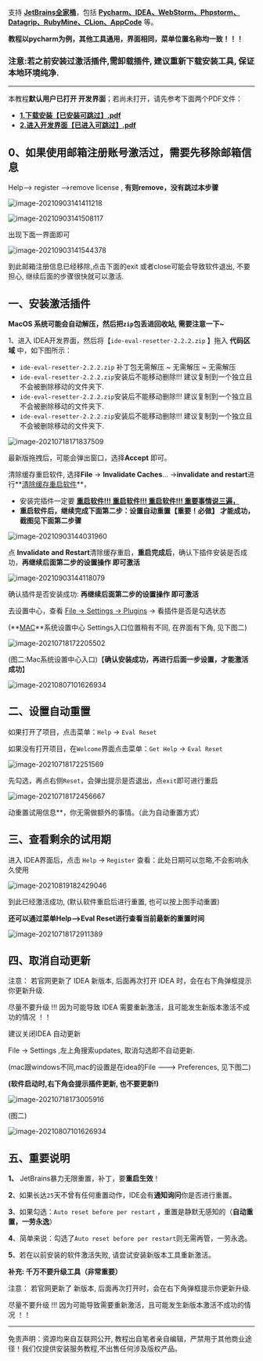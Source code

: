 支持 **<u>JetBrains全家桶</u>**，包括 <u>**Pycharm、IDEA、WebStorm、Phpstorm、Datagrip、RubyMine、CLion、AppCode**</u> 等。

**教程以pycharm为例，其他工具通用，界面相同，菜单位置名称均一致！！！**

### 注意:若之前安装过激活插件,需卸载插件, 建议重新下载安装工具, 保证本地环境纯净.

------

本教程**默认用户已打开 开发界面**；若尚未打开，请先参考下面两个PDF文件：

- **<u>1.下载安装【已安装可跳过】.pdf</u>**  
- **<u>2.进入开发界面【已进入可跳过】.pdf</u>**

## 0、如果使用邮箱注册账号激活过，需要先移除邮箱信息

Help--> register -->remove license , **有则remove，没有跳过本步骤**

![image-20210903141411218](D:\verya\soft\IDEA\JeBrains教程PDF-Edit\image\image-20210903141411218.png)

![image-20210903141508117](D:\verya\soft\IDEA\JeBrains教程PDF-Edit\image\image-20210903141508117.png)

出现下面一界面即可

![image-20210903141544378](D:\verya\soft\IDEA\JeBrains教程PDF-Edit\image\image-20210903141544378.png)

到此邮箱注册信息已经移除,点击下面的exit 或者close可能会导致软件退出, 不要担心, 继续后面的步骤很快就可以激活.

## 一、安装激活插件

**MacOS 系统可能会自动解压，然后把`zip`包丢进回收站, 需要注意一下~**

1、进入 IDEA开发界面，然后将【`ide-eval-resetter-2.2.2.zip` 】拖入 **代码区域** 中，如下图所示：

- `ide-eval-resetter-2.2.2.zip` 补丁包无需解压 ~ 无需解压 ~ 无需解压 
- `ide-eval-resetter-2.2.2.zip`安装后不能移动删除!!!  建议复制到一个独立且不会被删除移动的文件夹下.
- `ide-eval-resetter-2.2.2.zip`安装后不能移动删除!!!  建议复制到一个独立且不会被删除移动的文件夹下.
- `ide-eval-resetter-2.2.2.zip`安装后不能移动删除!!!  建议复制到一个独立且不会被删除移动的文件夹下.

![image-20210718171837509](D:\verya\soft\IDEA\JeBrains教程PDF-Edit\image\image-20210718171837509.png)

最新版拖拽后，可能会弹出窗口，选择**Accept** 即可。

清除缓存重启软件, 选择**File** -> **Invalidate Caches**... ->**invalidate and restart**进行**<u>清除缓存重启软件</u>**，

- 安装完插件一定要 **<u>重启软件!!!  重启软件!!! 重启软件!!! 重要事情说三遍，</u>**
- **重启软件后，继续完成下面第二步：设置自动重置【重要！必做】 才能成功，截图见下面第二步骤**

![image-20210903144031960](D:\verya\soft\IDEA\JeBrains教程PDF-Edit\image\1623916645731.png)

点 **Invalidate and Restart**清除缓存重启，**重启完成后**，确认下插件安装是否成功，**再继续后面第二步的设置操作 即可激活**

![image-20210903144118079](D:\verya\soft\IDEA\JeBrains教程PDF-Edit\image\image-20210903144118079.png)

确认插件是否安装成功: **再继续后面第二步的设置操作 即可激活**

去设置中心，查看 <u>File -> Settings -> Plugins</u> -> 看插件是否是勾选状态 

(**<u>MAC</u>**系统设置中心 Settings入口位置稍有不同, 在界面有下角, 见下图二)

![image-20210718172205502](D:\verya\soft\IDEA\JeBrains教程PDF-Edit\image\image-20210718172205502.png)

(图二:Mac系统设置中心入口)【**确认安装成功，再进行后面一步设置，才能激活成功**】

![image-20210807101626934](D:\verya\soft\IDEA\JeBrains教程PDF-Edit\image\image-20210807101626934.png)

## 二、设置自动重置

如果打开了项目，点击菜单：`Help` -> `Eval Reset`

如果没有打开项目，在`Welcome`界面点击菜单：`Get Help` -> `Eval Reset`

![image-20210718172251569](D:\verya\soft\IDEA\JeBrains教程PDF-Edit\image\image-20210718172251569.png)

先勾选，再点右侧`Reset`，会弹出提示是否退出，点`exit`即可进行重启

![image-20210718172456667](D:\verya\soft\IDEA\JeBrains教程PDF-Edit\image\image-20210718172456667.png)

动重置试用信息**，你无需做额外的事情。（此为自动重置方式）

## 三、查看剩余的试用期

进入 IDEA界面后，点击 `Help` -> `Register` 查看：此处日期可以忽略,不会影响永久使用

![image-20210819182429046](D:\verya\soft\IDEA\JeBrains教程PDF-Edit\image\image-20210819182429046.png)

到此已经激活成功, (默认软件重启后进行重置, 也可以按上图手动重置)

**还可以通过菜单Help-->Eval Reset进行查看当前最新的重置时间**

![image-20210718172911389](D:\verya\soft\IDEA\JeBrains教程PDF-Edit\image\image-20210718172911389.png)



## 四、取消自动更新

注意： 若官网更新了 IDEA 新版本, 后面再次打开 IDEA 时，会在右下角弹框提示你更新升级.

尽量不要升级 !!! 因为可能导致 IDEA 需要重新激活，且可能发生新版本激活不成功的情况 ！！

建议关闭IDEA 自动更新

 File -> Settings ,左上角搜索updates, 取消勾选即不自动更新. 

(mac跟windows不同,mac的设置是在idea的File ---> Preferences, 见下图二)

**(软件启动时,右下角会提示插件更新, 也不要更新!)**

![image-20210718173005916](D:\verya\soft\IDEA\JeBrains教程PDF-Edit\image\image-20210718173005916.png)

(图二)

![image-20210807101626934](D:\verya\soft\IDEA\JeBrains教程PDF-Edit\image\image-20210807101626934.png)

## 五、重要说明

**1、** JetBrains暴力无限重置，补丁，要**重启生效**！

**2**、如果长达`25`天不曾有任何重置动作，IDE会有**通知询问**你是否进行重置。

**3**、如果勾选：`Auto reset before per restart` ，重置是静默无感知的（**自动重置，一劳永逸**）

**4**、简单来说：勾选了`Auto reset before per restart`则无需再管，一劳永逸。

**5**、若在以前安装的软件激活失败, 请尝试安装新版本工具重新激活。



**补充: 千万不要升级工具（非常重要）**

注意： 若官网更新了 新版本, 后面再次打开时，会在右下角弹框提示你更新升级.

尽量不要升级 !!! 因为可能导致需要重新激活，且可能发生新版本激活不成功的情况 ！！







----

免责声明：资源均来自互联网公开, 教程出自笔者亲自编辑，严禁用于其他商业途径！我们仅提供安装服务教程,不出售任何涉及版权产品。
